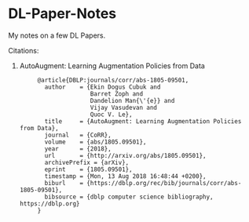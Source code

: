 # DL-Paper-Notes
My notes on a few DL Papers.

Citations:
<br>
1. AutoAugment: Learning Augmentation Policies from Data

            @article{DBLP:journals/corr/abs-1805-09501,
              author    = {Ekin Dogus Cubuk and
                           Barret Zoph and
                           Dandelion Man{\'{e}} and
                           Vijay Vasudevan and
                           Quoc V. Le},
              title     = {AutoAugment: Learning Augmentation Policies from Data},
              journal   = {CoRR},
              volume    = {abs/1805.09501},
              year      = {2018},
              url       = {http://arxiv.org/abs/1805.09501},
              archivePrefix = {arXiv},
              eprint    = {1805.09501},
              timestamp = {Mon, 13 Aug 2018 16:48:44 +0200},
              biburl    = {https://dblp.org/rec/bib/journals/corr/abs-1805-09501},
              bibsource = {dblp computer science bibliography, https://dblp.org}
            }

